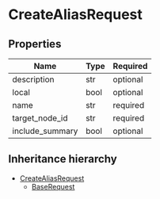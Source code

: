 

# CreateAliasRequest

## Properties

Name | Type | Required
-------- | -------- | --------
description | str | optional
local | bool | optional
name | str | required
target_node_id | str | required
include_summary | bool | optional




## Inheritance hierarchy


* [CreateAliasRequest](CreateAliasRequest.md)
    * [BaseRequest](BaseRequest.md)
